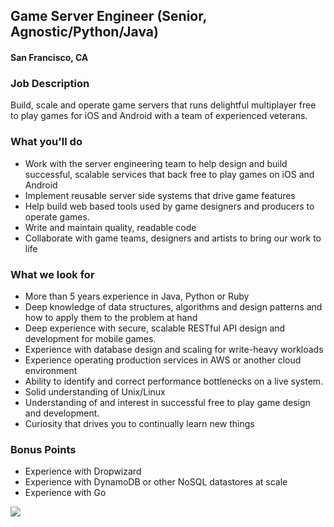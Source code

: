 ## Game Server Engineer (Senior, Agnostic/Python/Java) 
#### San Francisco, CA

### Job Description
Build, scale and operate game servers that runs delightful multiplayer free to play games for iOS and Android with a team of experienced veterans.

### What you'll do
+ Work with the server engineering team to help design and build successful, scalable services that back free to play games on iOS and Android
+ Implement reusable server side systems that drive game features
+ Help build web based tools used by game designers and producers to operate games.
+ Write and maintain quality, readable code
+ Collaborate with game teams, designers and artists to bring our work to life

### What we look for
+ More than 5 years experience in Java, Python or Ruby
+ Deep knowledge of data structures, algorithms and design patterns and how to apply them to the problem at hand
+ Deep experience with secure, scalable RESTful API design and development for mobile games.
+ Experience with database design and scaling for write-heavy workloads
+ Experience operating production services in AWS or another cloud environment
+ Ability to identify and correct performance bottlenecks on a live system.
+ Solid understanding of Unix/Linux
+ Understanding of and interest in successful free to play game design and development.
+ Curiosity that drives you to continually learn new things

### Bonus Points
+ Experience with Dropwizard
+ Experience with DynamoDB or other NoSQL datastores at scale
+ Experience with Go


[<img src='https://dabuttonfactory.com/button.png?t=Learn+More&f=Calibri-Bold&ts=24&tc=fff&hp=20&vp=8&c=5&bgt=unicolored&bgc=29aafe'>](https://letsrockit.co/jobs/tjnuv09ssw-backend-engineer-senior-agnostic-python-java)
